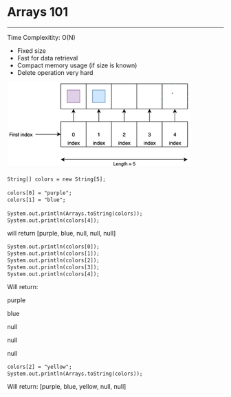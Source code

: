 # Arrays 101
------------

Time Complexitity:
O(N)

-  Fixed size
-  Fast for data retrieval
-  Compact memory usage (if size is known)
-  Delete operation very hard

<img src="screenshot.png" height="200">


```
String[] colors = new String[5];

colors[0] = "purple";
colors[1] = "blue";

System.out.println(Arrays.toString(colors));
System.out.println(colors[4]);
```
will return [purple, blue, null, null, null]

```
System.out.println(colors[0]);
System.out.println(colors[1]);
System.out.println(colors[2]);
System.out.println(colors[3]);
System.out.println(colors[4]);
```
Will return:

purple

blue

null

null

null

```
colors[2] = "yellow";
System.out.println(Arrays.toString(colors));
```
Will return: [purple, blue, yellow, null, null]
